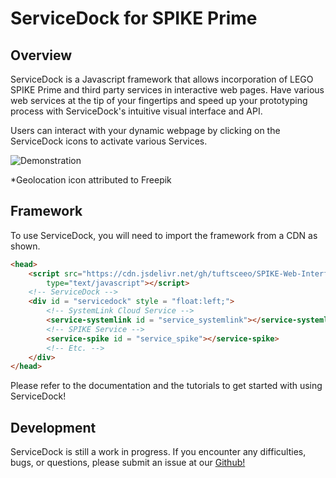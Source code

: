 # ServiceDock for SPIKE Prime

## Overview
ServiceDock is a Javascript framework that allows incorporation of LEGO SPIKE Prime and third party services in interactive web pages. Have various web services at the tip of your fingertips and speed up your prototyping process with ServiceDock's intuitive visual interface and API. 

Users can interact with your dynamic webpage by clicking on the ServiceDock icons to activate various Services. 

![Demonstration](servicedockDemo.gif)

*Geolocation icon attributed to Freepik

## Framework 

To use ServiceDock, you will need to import the framework from a CDN as shown. 

```html
<head>
    <script src="https://cdn.jsdelivr.net/gh/tuftsceeo/SPIKE-Web-Interface/cdn/ServiceDock.js"
        type="text/javascript"></script>
    <!-- ServiceDock -->
    <div id = "servicedock" style = "float:left;">
        <!-- SystemLink Cloud Service -->
        <service-systemlink id = "service_systemlink"></service-systemlink>
        <!-- SPIKE Service -->
        <service-spike id = "service_spike"></service-spike>
        <!-- Etc. -->
    </div>
</head>
```

Please refer to the documentation and the tutorials to get started with using ServiceDock!

## Development
ServiceDock is still a work in progress. If you encounter any difficulties, bugs, or questions, please submit an issue at our [Github!](https://github.com/tuftsceeo/SPIKE-Web-Interface)